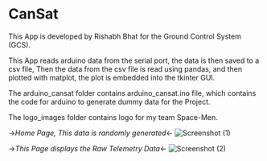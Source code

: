 # CanSat
This App is developed by Rishabh Bhat for the Ground Control System (GCS).

This App reads arduino data from the serial port, the data is then saved to a csv file,
Then the data from the csv file is read using pandas, and then plotted with matplot, 
the plot is embedded into the tkinter GUI.

The arduino_cansat folder contains arduino_cansat.ino file, which contains the code 
for arduino to generate dummy data for the Project.

The logo_images folder contains logo for my team Space-Men.


->*Home Page, This data is randomly generated*<-
![Screenshot (1)](https://user-images.githubusercontent.com/79303308/115732774-e8775c80-a3a5-11eb-9996-c72953657d2f.png)


->*This Page displays the Raw Telemetry Data*<-
![Screenshot (2)](https://user-images.githubusercontent.com/79303308/115732834-f7f6a580-a3a5-11eb-8d96-71714199674f.png)
